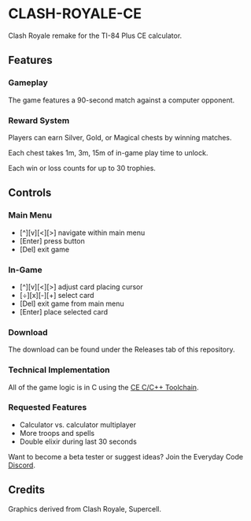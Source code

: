 # CLASH-ROYALE-CE
Clash Royale remake for the TI-84 Plus CE calculator.

## Features
### Gameplay
The game features a 90-second match against a computer opponent.

### Reward System
Players can earn Silver, Gold, or Magical chests by winning matches.

Each chest takes 1m, 3m, 15m of in-game play time to unlock.

Each win or loss counts for up to 30 trophies. 

## Controls
### Main Menu
- [^][v][<][>] navigate within main menu
- [Enter] press button
- [Del] exit game

### In-Game
- [^][v][<][>] adjust card placing cursor
- [÷][x][-][+] select card
- [Del] exit game from main menu
- [Enter] place selected card

### Download
The download can be found under the Releases tab of this repository.

### Technical Implementation
All of the game logic is in C using the [CE C/C++ Toolchain](https://ce-programming.github.io/toolchain/).

### Requested Features
- Calculator vs. calculator multiplayer
- More troops and spells
- Double elixir during last 30 seconds

Want to become a beta tester or suggest ideas? Join the Everyday Code [Discord](https://discord.com/invite/3uYXCJy).

## Credits
Graphics derived from Clash Royale, Supercell.
